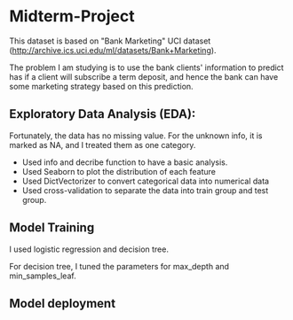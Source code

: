 # Midterm-Project

This dataset is based on "Bank Marketing" UCI dataset (http://archive.ics.uci.edu/ml/datasets/Bank+Marketing).

The problem I am studying is to use the bank clients' information to predict has if a client will subscribe a term deposit, and hence the bank can have some marketing strategy based on this prediction. 

## Exploratory Data Analysis (EDA):
Fortunately, the data has no missing value. For the unknown info, it is marked as NA, and I treated them as one category. 

- Used info and decribe function to have a basic analysis.
- Used Seaborn to plot the distribution of each feature
- Used DictVectorizer to convert categorical data into numerical data
- Used cross-validation to separate the data into train group and test group.

## Model Training
I used logistic regression and decision tree.

For decision tree, I tuned the parameters for max_depth and min_samples_leaf.

## Model deployment

